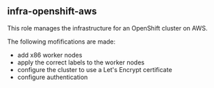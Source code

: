 ## infra-openshift-aws

This role manages the infrastructure for an OpenShift cluster on AWS.

The following mofifications are made:

- add x86 worker nodes
- apply the correct labels to the worker nodes
- configure the cluster to use a Let's Encrypt certificate
- configure authentication